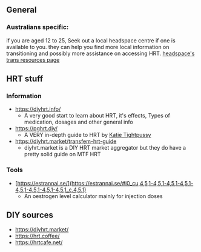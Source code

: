 
## General

### Australians specific:

if you are aged 12 to 25, Seek out a local headspace centre if one is available to you. they can help you find more local information on transitioning and possibly more assistance on accessing HRT.  [headspace's trans resources page](https://headspace.org.au/explore-topics/for-young-people/trans-resources/)

## HRT stuff

### Information
- https://diyhrt.info/
	- A very good start to learn about HRT, it's effects, Types of medication, dosages and other general info
- https://pghrt.diy/
	- A VERY in-depth guide to HRT by [Katie Tightpussy](https://katea.gay/)
- https://diyhrt.market/transfem-hrt-guide
	- diyhrt.market is a DIY HRT market aggregator but they do have a pretty solid guide on MTF HRT

### Tools
- [https://estrannai.se/](https://estrannai.se/#i0_cu,4,5,1-4,5,1-4,5,1-4,5,1-4,5,1-4,5,1-4,5,1-4,5,1_c,4,5,1)
	- An oestrogen level calculator mainly for injection doses

## DIY sources
- https://diyhrt.market/
- https://hrt.coffee/
- https://hrtcafe.net/